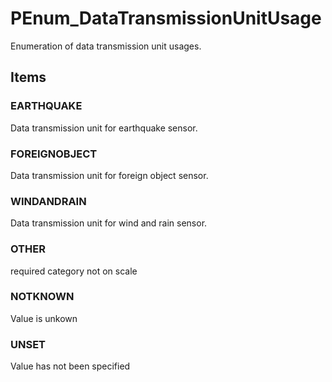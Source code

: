 # PEnum_DataTransmissionUnitUsage

Enumeration of data transmission unit usages.
<!-- end of short definition -->


## Items

### EARTHQUAKE
Data transmission unit for earthquake sensor.

### FOREIGNOBJECT
Data transmission unit for foreign object sensor.

### WINDANDRAIN
Data transmission unit for wind and rain sensor.

### OTHER
required category not on scale

### NOTKNOWN
Value is unkown

### UNSET
Value has not been specified
